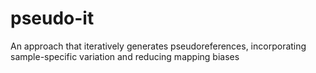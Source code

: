 # pseudo-it
An approach that iteratively generates pseudoreferences, incorporating sample-specific variation and reducing mapping biases
